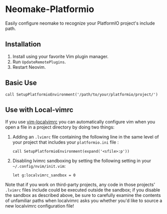 Neomake-Platformio
==================

Easily configure neomake to recognize your PlatformIO project's include
path.

Installation
------------

1. Install using your favorite Vim plugin manager.
2. Run `UpdateRemotePlugins`.
3. Restart Neovim.

Basic Use
---------

```vimscript
call SetupPlatformioEnvironment('/path/to/your/platformio/project/')
```

Use with Local-vimrc
--------------------

If you use [vim-localvimrc](https://github.com/embear/vim-localvimrc) you
can automatically configure vim when you open a file in a project directory
by doing two things:

1. Adding an ``.lvimrc`` file containing the following line in the same
   level of your project that includes your ``platformio.ini`` file :

   ```vimscript
   call SetupPlatformioEnvironment(expand('<sfile>:p'))
   ```
2. Disabling lvimrc sandboxing by setting the following setting in your
   ``~/.config/nvim/init.vim``:

   ```vimscript
   let g:localvimrc_sandbox = 0
   ```

Note that if you work on third-party projects, any code in those projects'
``.lvimrc`` files include could be executed outside the sandbox; if you
disable the sandbox as described above, be sure to carefully examine the
contents of unfamiliar paths when localvimrc asks you whether you'd like
to source a new localvimrc configuration file!


